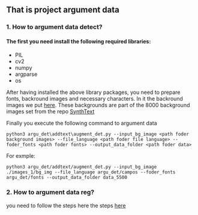 ## That is project argument data

### 1. How to argument data detect?
#### The first you need install the following required libraries:

* PIL
* cv2
* numpy
* argparse
* os

 After having installed the above library packages, you need to prepare fonts, backround images and necessary characters. In it the backround images we put [here](https://drive.google.com/drive/folders/1CcgheeiRWSgsMTt6A5CJauvroazXHFsr?usp=share_link). These backgrounds are part of the 8000 background images set from the repo [SynthText](https://github.com/ankush-me/SynthText.git)


Finally you execute the following command to argument data
```
python3 argu_det\addtext\augment_det.py --input_bg_image <path foder background images> --file_language <path foder file language> --foder_fonts <path foder fonts> --output_data_folder <path foder data>
```
For exmple:
```
python3 argu_det/addtext/augment_det.py --input_bg_image ./images_1/bg_img --file_language argu_det/campos --foder_fonts argu_det/fonts --output_data_folder data_5500
```
### 2. How to argument data reg?
you need to follow the steps here the steps [here](./argu_reg)